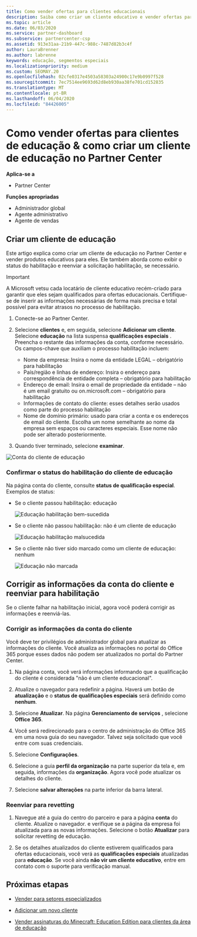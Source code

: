 ```yaml
---
title: Como vender ofertas para clientes educacionais
description: Saiba como criar um cliente educativo e vender ofertas para eles no Partner Center.
ms.topic: article
ms.date: 06/03/2020
ms.service: partner-dashboard
ms.subservice: partnercenter-csp
ms.assetid: 913e31aa-21b9-447c-988c-7487d82b3c4f
author: LauraBrenner
ms.author: labrenne
keywords: educação, segmentos especiais
ms.localizationpriority: medium
ms.custom: SEOMAY.20
ms.openlocfilehash: 02cfe0317e4503a58303a24900c17e9b0997f528
ms.sourcegitcommit: 7ec7514ee9693d62d8eb930aa38fe701cd152835
ms.translationtype: MT
ms.contentlocale: pt-BR
ms.lasthandoff: 06/04/2020
ms.locfileid: "84426005"
---
```

# <a name="how-to-sell-offers-to-education-customers--how-to-create-an-education-customer-in-partner-center"></a>Como vender ofertas para clientes de educação & como criar um cliente de educação no Partner Center

**Aplica-se a**

- Partner Center

**Funções apropriadas**

- Administrador global
- Agente administrativo
- Agente de vendas

## <a name="create-an-education-customer"></a>Criar um cliente de educação

Este artigo explica como criar um cliente de educação no Partner Center e vender produtos educativos para eles. Ele também aborda como exibir o status do habilitação e reenviar a solicitação habilitação, se necessário.

> [!IMPORTANT]
> A Microsoft vetsu cada locatário de cliente educativo recém-criado para garantir que eles sejam qualificados para ofertas educacionais.  Certifique-se de inserir as informações necessárias de forma mais precisa e total possível para evitar atrasos no processo de habilitação.

1. Conecte-se ao Partner Center.

2. Selecione **clientes** e, em seguida, selecione **Adicionar um cliente**. Selecione **educação** na lista suspensa **qualificações especiais** .  Preencha o restante das informações da conta, conforme necessário.  Os campos-chave que auxiliam o processo habilitação incluem:

   - Nome da empresa: Insira o nome da entidade LEGAL – obrigatório para habilitação
   - País/região e linhas de endereço: Insira o endereço para correspondência de entidade completa – obrigatório para habilitação
   - Endereço de email: Insira o email de propriedade da entidade – não é um email gratuito ou on.microsoft.com – obrigatório para habilitação
   - Informações de contato do cliente: esses detalhes serão usados como parte do processo habilitação
   - Nome de domínio primário: usado para criar a conta e os endereços de email do cliente.  Escolha um nome semelhante ao nome da empresa sem espaços ou caracteres especiais.  Esse nome não pode ser alterado posteriormente.

3. Quando tiver terminado, selecione **examinar**.

![Conta do cliente de educação](images/eduaccountinfo.png)

### <a name="confirm-your-education-customers-vetting-status"></a>Confirmar o status do habilitação do cliente de educação

Na página conta do cliente, consulte **status de qualificação especial**.
Exemplos de status:

- Se o cliente passou habilitação: educação

   ![Educação habilitação bem-sucedida](images/edupassedvetting.png)

- Se o cliente não passou habilitação: não é um cliente de educação

   ![Educação habilitação malsucedida](images/edudidnotpassvetting.PNG)

- Se o cliente não tiver sido marcado como um cliente de educação: nenhum

   ![Educação não marcada](images/edunottagged.PNG)

## <a name="correct-the-customer-account-info-and-resubmit-for-vetting"></a>Corrigir as informações da conta do cliente e reenviar para habilitação  

Se o cliente falhar na habilitação inicial, agora você poderá corrigir as informações e reenviá-las.

### <a name="correct-the-customer-account-information"></a>Corrigir as informações da conta do cliente

Você deve ter privilégios de administrador global para atualizar as informações do cliente. Você atualiza as informações no portal do Office 365 porque esses dados não podem ser atualizados no portal do Partner Center.

1. Na página conta, você verá informações informando que a qualificação do cliente é considerada "não é um cliente educacional".

2. Atualize o navegador para redefinir a página. Haverá um botão de **atualização** e o **status de qualificações especiais** será definido como **nenhum**.

3. Selecione **Atualizar**. Na página **Gerenciamento de serviços** , selecione **Office 365**.

4. Você será redirecionado para o centro de administração do Office 365 em uma nova guia do seu navegador. Talvez seja solicitado que você entre com suas credenciais.

5. Selecione **Configurações**.

6. Selecione a guia **perfil da organização** na parte superior da tela e, em seguida, informações da **organização**. Agora você pode atualizar os detalhes do cliente.

7. Selecione **salvar alterações** na parte inferior da barra lateral.  

### <a name="resubmit-for-revetting"></a>Reenviar para revetting

1. Navegue até a guia do centro do parceiro e para a página **conta** do cliente. Atualize o navegador. e verifique se a página da empresa foi atualizada para as novas informações. Selecione o botão **Atualizar** para solicitar revetting de educação.

2. Se os detalhes atualizados do cliente estiverem qualificados para ofertas educacionais, você verá as **qualificações especiais** atualizadas para **educação**. Se você ainda **não vir um cliente educativo**, entre em contato com o suporte para verificação manual.

## <a name="next-steps"></a>Próximas etapas

- [Vender para setores especializados](get-special-pricing-for-offers.md)

- [Adicionar um novo cliente](add-a-new-customer.md)

- [Vender assinaturas do Minecraft: Education Edition para clientes da área de educação](minecraft-subscriptions.md)
